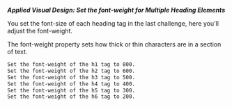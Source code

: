 ***Applied Visual Design: Set the font-weight for Multiple Heading Elements***

You set the font-size of each heading tag in the last challenge, here you'll adjust the font-weight.

The font-weight property sets how thick or thin characters are in a section of text.

```html
Set the font-weight of the h1 tag to 800.
Set the font-weight of the h2 tag to 600.
Set the font-weight of the h3 tag to 500.
Set the font-weight of the h4 tag to 400.
Set the font-weight of the h5 tag to 300.
Set the font-weight of the h6 tag to 200.
```
